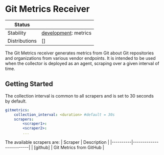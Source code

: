 # Git Metrics Receiver

<!-- status autogenerated section -->
| Status        |           |
| ------------- |-----------|
| Stability     | [development]: metrics   |
| Distributions | [] |

[development]: https://github.com/open-telemetry/opentelemetry-collector#development
<!-- end autogenerated section --> 

The Git Metrics receiver generates metrics from Git about Git repositories and 
organizations from various vendor endpoints. It is intended to be used
when the collector is deployed as an agent, scraping over a given interval of
time.

## Getting Started

The collection interval is common to all scrapers and is set to 30 seconds by default.

```yaml
gitmetrics:
    collection_interval: <duration> #default = 30s
    scrapers:
        <scraper1>:
        <scraper2>:
        ...
```

The available scrapers are:
| Scraper  | Description             |
|----------|-------------------------|
| [github] | Git Metrics from GitHub |

